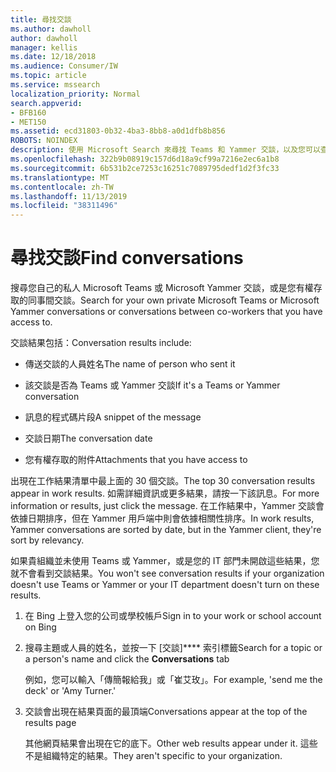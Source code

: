 ```yaml
---
title: 尋找交談
ms.author: dawholl
author: dawholl
manager: kellis
ms.date: 12/18/2018
ms.audience: Consumer/IW
ms.topic: article
ms.service: mssearch
localization_priority: Normal
search.appverid:
- BFB160
- MET150
ms.assetid: ecd31803-0b32-4ba3-8bb8-a0d1dfb8b856
ROBOTS: NOINDEX
description: 使用 Microsoft Search 來尋找 Teams 和 Yammer 交談，以及您可以查看的詳細資料。
ms.openlocfilehash: 322b9b08919c157d6d18a9cf99a7216e2ec6a1b8
ms.sourcegitcommit: 6b531b2ce7253c16251c7089795dedf1d2f3fc33
ms.translationtype: MT
ms.contentlocale: zh-TW
ms.lasthandoff: 11/13/2019
ms.locfileid: "38311496"
---
```

# <a name="find-conversations"></a><span data-ttu-id="0edff-103">尋找交談</span><span class="sxs-lookup"><span data-stu-id="0edff-103">Find conversations</span></span>

<span data-ttu-id="0edff-104">搜尋您自己的私人 Microsoft Teams 或 Microsoft Yammer 交談，或是您有權存取的同事間交談。</span><span class="sxs-lookup"><span data-stu-id="0edff-104">Search for your own private Microsoft Teams or Microsoft Yammer conversations or conversations between co-workers that you have access to.</span></span>
  
<span data-ttu-id="0edff-105">交談結果包括：</span><span class="sxs-lookup"><span data-stu-id="0edff-105">Conversation results include:</span></span>
  
- <span data-ttu-id="0edff-106">傳送交談的人員姓名</span><span class="sxs-lookup"><span data-stu-id="0edff-106">The name of person who sent it</span></span>
    
- <span data-ttu-id="0edff-107">該交談是否為 Teams 或 Yammer 交談</span><span class="sxs-lookup"><span data-stu-id="0edff-107">If it's a Teams or Yammer conversation</span></span>
    
- <span data-ttu-id="0edff-108">訊息的程式碼片段</span><span class="sxs-lookup"><span data-stu-id="0edff-108">A snippet of the message</span></span>
    
- <span data-ttu-id="0edff-109">交談日期</span><span class="sxs-lookup"><span data-stu-id="0edff-109">The conversation date</span></span>
    
- <span data-ttu-id="0edff-110">您有權存取的附件</span><span class="sxs-lookup"><span data-stu-id="0edff-110">Attachments that you have access to</span></span>
    
<span data-ttu-id="0edff-111">出現在工作結果清單中最上面的 30 個交談。</span><span class="sxs-lookup"><span data-stu-id="0edff-111">The top 30 conversation results appear in work results.</span></span> <span data-ttu-id="0edff-112">如需詳細資訊或更多結果，請按一下該訊息。</span><span class="sxs-lookup"><span data-stu-id="0edff-112">For more information or results, just click the message.</span></span> <span data-ttu-id="0edff-113">在工作結果中，Yammer 交談會依據日期排序，但在 Yammer 用戶端中則會依據相關性排序。</span><span class="sxs-lookup"><span data-stu-id="0edff-113">In work results, Yammer conversations are sorted by date, but in the Yammer client, they're sort by relevancy.</span></span>
  
<span data-ttu-id="0edff-114">如果貴組織並未使用 Teams 或 Yammer，或是您的 IT 部門未開啟這些結果，您就不會看到交談結果。</span><span class="sxs-lookup"><span data-stu-id="0edff-114">You won't see conversation results if your organization doesn't use Teams or Yammer or your IT department doesn't turn on these results.</span></span>
  
1. <span data-ttu-id="0edff-115">在 Bing 上登入您的公司或學校帳戶</span><span class="sxs-lookup"><span data-stu-id="0edff-115">Sign in to your work or school account on Bing</span></span>
    
2. <span data-ttu-id="0edff-116">搜尋主題或人員的姓名，並按一下 [交談]\*\*\*\* 索引標籤</span><span class="sxs-lookup"><span data-stu-id="0edff-116">Search for a topic or a person's name and click the **Conversations** tab</span></span> 
    
    <span data-ttu-id="0edff-117">例如，您可以輸入「傳簡報給我」或「崔艾玫」。</span><span class="sxs-lookup"><span data-stu-id="0edff-117">For example, 'send me the deck' or 'Amy Turner.'</span></span>
    
3. <span data-ttu-id="0edff-118">交談會出現在結果頁面的最頂端</span><span class="sxs-lookup"><span data-stu-id="0edff-118">Conversations appear at the top of the results page</span></span>
    
    <span data-ttu-id="0edff-119">其他網頁結果會出現在它的底下。</span><span class="sxs-lookup"><span data-stu-id="0edff-119">Other web results appear under it.</span></span> <span data-ttu-id="0edff-120">這些不是組織特定的結果。</span><span class="sxs-lookup"><span data-stu-id="0edff-120">They aren't specific to your organization.</span></span>
    


